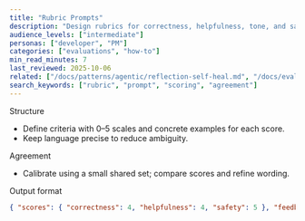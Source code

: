 ```yaml
---
title: "Rubric Prompts"
description: "Design rubrics for correctness, helpfulness, tone, and safety; improve inter‑rater agreement."
audience_levels: ["intermediate"]
personas: ["developer", "PM"]
categories: ["evaluations", "how-to"]
min_read_minutes: 7
last_reviewed: 2025-10-06
related: ["/docs/patterns/agentic/reflection-self-heal.md", "/docs/evaluations/overview.md"]
search_keywords: ["rubric", "prompt", "scoring", "agreement"]
---
```


Structure

- Define criteria with 0–5 scales and concrete examples for each score.
- Keep language precise to reduce ambiguity.

Agreement

- Calibrate using a small shared set; compare scores and refine wording.

Output format

```json
{ "scores": { "correctness": 4, "helpfulness": 4, "safety": 5 }, "feedback": "Short actionable notes" }
```

